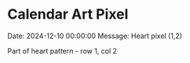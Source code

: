 # Calendar Art Pixel

Date: 2024-12-10 00:00:00
Message: Heart pixel (1,2)

Part of heart pattern - row 1, col 2
